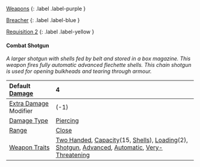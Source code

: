 [Weapons](Game/Core/Weapons)
{: .label .label-purple }

[Breacher](Game/Blocks/Breacher)
{: .label .label-blue }

[Requisition 2](Game/Deployment#Requisition)
{: .label .label-yellow }

#### Combat Shotgun

_A larger shotgun with shells fed by belt and stored in a box magazine. This weapon fires fully automatic advanced flechette shells. This chain shotgun is used for opening bulkheads and tearing through armour._

| Default [Damage](Core/Weapons#Damage)                     | 4                                                                                                                                                                                                                                                                                                                                                |
| :-------------------------------------------------------- | :----------------------------------------------------------------------------------------------------------------------------------------------------------------------------------------------------------------------------------------------------------------------------------------------------------------------------------------------- |
| [Extra Damage](Game/Core/Attacks#Extra%20Damage) Modifier | (-1)                                                                                                                                                                                                                                                                                                                                             |
| [Damage Type](Core/Weapons#Damage%20Type)                 | [Piercing](Game/Core/Injury#Piercing)                                                                                                                                                                                                                                                                                                            |
| [Range](Core/Weapons#Range)                               | [Close](Game/Core/Movement#Close)                                                                                                                                                                                                                                                                                                                |
| [Weapon Traits](Core/Weapon-Traits)                       | [Two Handed](Game/Core/Blocks/Two-Handed), [Capacity](Game/Core/Blocks/Capacity)(15, [Shells](Game/Munition-Details#Shells)), [Loading](Game/Core/Blocks/Loading)(2), [Shotgun](Game/Core/Blocks/Shotgun), [Advanced](Game/Core/Blocks/Advanced), [Automatic](Game/Core/Blocks/Automatic), [Very-Threatening](Game/Core/Blocks/Very-Threatening) |
